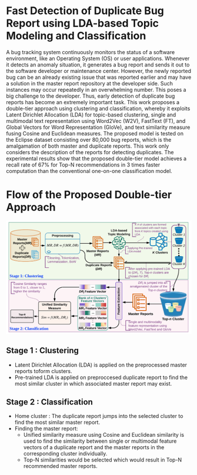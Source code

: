 # Fast Detection of Duplicate Bug Report using LDA-based Topic Modeling and Classification

A bug tracking system continuously monitors the status of a software environment, like an Operating System (OS) or user applications. Whenever it detects an anomaly situation, it generates a bug report and sends it out to the software developer or maintenance center. However, the newly reported bug can be an already existing issue that was reported earlier and may have a solution in the master report repository at the developer side. Such instances may occur repeatedly in an overwhelming number. This poses a big challenge to the developer. Thus, early detection of duplicate bug reports has become an extremely important task. This work proposes a double-tier approach using clustering and classification, whereby it exploits Latent Dirichlet Allocation (LDA) for topic-based clustering, single and multimodal text representation using Word2Vec (W2V), FastText (FT), and Global Vectors for Word Representation (GloVe), and text similarity measure fusing Cosine and Euclidean measures. The proposed model is tested on the Eclipse dataset consisting over 80,000 bug reports, which is the amalgamation of both master and duplicate reports. This work only considers the description of the reports for detecting duplicates. The experimental results show that the proposed double-tier model achieves a recall rate of 67% for Top-N recommendations in 3 times faster computation than the conventional one-on-one classification model. 

# Flow of the Proposed Double-tier Approach
![](/flow_diagram.png)

## Stage 1 : Clustering
  - Latent Dirichlet Allocation (LDA) is applied on the preprocessed master reports toform clusters.
  - Pre-trained LDA is applied on preproccesed duplicate report to find the most similar cluster in which associated master report may         exist.
## Stage 2 : Classification 
  - Home cluster : The duplicate report jumps into the selected cluster to find the most similar master report.
  - Finding the master report:
      * Unified similarity measure using Cosine and Euclidean similarity is used to find the similarity between single or                       multimodal feature vectors of a duplicate report and the master reports in the corresponding cluster individually.
      * Top-N similarities would be selected which would result in Top-N recommended master reports.
